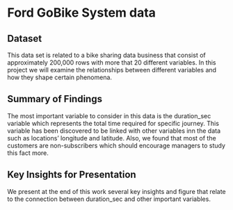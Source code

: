 # Ford GoBike System data

## Dataset

This data set is related to a bike sharing data business that consist of approximately 200,000 rows with more that 20 different variables. In this project we will examine the relationships between different variables and how they shape certain phenomena.

## Summary of Findings

The most important variable to consider in this data is the duration_sec variable which represents the total time required for specific journey. This variable has been discovered to be linked with other variables inn the data such as locations’ longitude and latitude. Also, we found that most of the customers are non-subscribers which should encourage managers to study this fact more.

## Key Insights for Presentation

We present at the end of this work several key insights and figure that relate to the connection between duration_sec and other important variables. 
